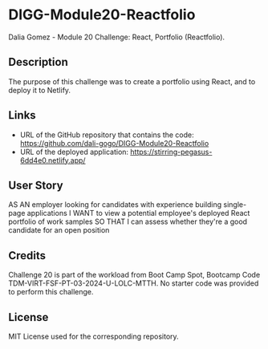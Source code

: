 # DIGG-Module20-Reactfolio
Dalia Gomez - Module 20 Challenge: React, Portfolio (Reactfolio).

## Description
The purpose of this challenge was to create a portfolio using React, and to deploy it to Netlify. 

## Links
- URL of the GitHub repository that contains the code: https://github.com/dali-gogo/DIGG-Module20-Reactfolio
- URL of the deployed application: https://stirring-pegasus-6dd4e0.netlify.app/

## User Story
AS AN employer looking for candidates with experience building single-page applications
I WANT to view a potential employee's deployed React portfolio of work samples
SO THAT I can assess whether they're a good candidate for an open position

## Credits
Challenge 20 is part of the workload from Boot Camp Spot, Bootcamp Code TDM-VIRT-FSF-PT-03-2024-U-LOLC-MTTH. No starter code was provided to perform this challenge.

## License
MIT License used for the corresponding repository.